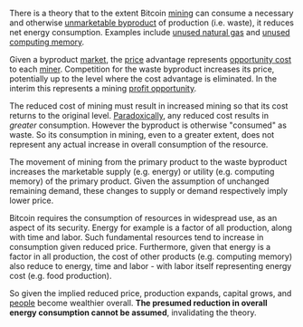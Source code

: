 There is a theory that to the extent Bitcoin [mining](Glossary#mine) can consume a necessary and otherwise [unmarketable byproduct](https://en.m.wikipedia.org/wiki/Waste) of production (i.e. waste), it reduces net energy consumption. Examples include [unused natural gas](https://en.m.wikipedia.org/wiki/Gas_flare) and [unused computing memory](Proof-of-Memory-Facade).

Given a byproduct [market](Glossary#market), the [price](Glossary#price) advantage represents [opportunity cost](https://en.wikipedia.org/wiki/Opportunity_cost) to each [miner](Glossary#miner). Competition for the waste byproduct increases its price, potentially up to the level where the cost advantage is eliminated. In the interim this represents a mining [profit opportunity](https://bitcoinist.com/bitcoin-mining-waste-oil-industry).

The reduced cost of mining must result in increased mining so that its cost returns to the original level. [Paradoxically](Efficiency-Paradox), any reduced cost results in *greater* consumption. However the byproduct is otherwise "consumed" as waste. So its consumption in mining, even to a greater extent, does not represent any actual increase in overall consumption of the resource.

The movement of mining from the primary product to the waste byproduct increases the marketable supply (e.g. energy) or  utility (e.g. computing memory) of the primary product. Given the assumption of unchanged remaining demand, these changes to supply or demand respectively imply lower price.

Bitcoin requires the consumption of resources in widespread use, as an aspect of its security. Energy for example is a factor of all production, along with time and labor. Such fundamental resources tend to increase in consumption given reduced price. Furthermore, given that energy is a factor in all production, the cost of other products (e.g. computing memory) also reduce to energy, time and labor - with labor itself representing energy cost (e.g. food production).

So given the implied reduced price, production expands, capital grows, and [people](Glossary#person) become wealthier overall. **The presumed reduction in overall energy consumption cannot be assumed**, invalidating the theory.

